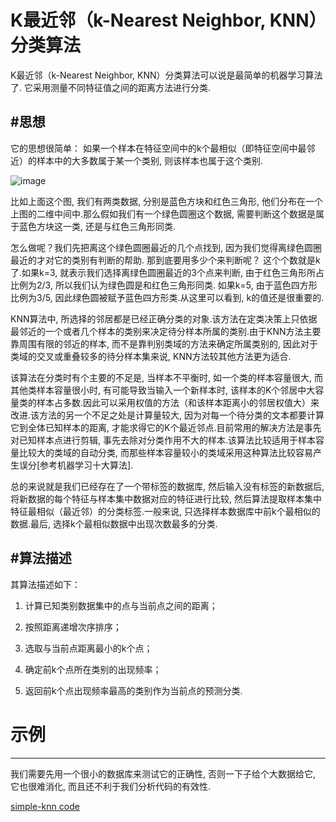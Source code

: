 K最近邻（k-Nearest Neighbor, KNN）分类算法
=======


K最近邻（k-Nearest Neighbor, KNN）分类算法可以说是最简单的机器学习算法了.
它采用测量不同特征值之间的距离方法进行分类.

#思想
-------

它的思想很简单：
如果一个样本在特征空间中的k个最相似（即特征空间中最邻近）的样本中的大多数属于某一个类别, 
则该样本也属于这个类别.


![image](https://github.com/gatieme/AderXCoding/blob/master/machinelearning/K-Nearest-Neighbor/K-Nearest-Neighbor.png)

比如上面这个图, 我们有两类数据, 分别是蓝色方块和红色三角形, 他们分布在一个上图的二维中间中.那么假如我们有一个绿色圆圈这个数据, 需要判断这个数据是属于蓝色方块这一类, 还是与红色三角形同类.

怎么做呢？我们先把离这个绿色圆圈最近的几个点找到, 
因为我们觉得离绿色圆圈最近的才对它的类别有判断的帮助.
那到底要用多少个来判断呢？
这个个数就是k了.如果k=3, 就表示我们选择离绿色圆圈最近的3个点来判断, 由于红色三角形所占比例为2/3, 所以我们认为绿色圆是和红色三角形同类.
如果k=5, 由于蓝色四方形比例为3/5, 因此绿色圆被赋予蓝色四方形类.从这里可以看到, k的值还是很重要的.

KNN算法中, 所选择的邻居都是已经正确分类的对象.该方法在定类决策上只依据最邻近的一个或者几个样本的类别来决定待分样本所属的类别.由于KNN方法主要靠周围有限的邻近的样本, 而不是靠判别类域的方法来确定所属类别的, 因此对于类域的交叉或重叠较多的待分样本集来说, KNN方法较其他方法更为适合.

该算法在分类时有个主要的不足是, 当样本不平衡时, 如一个类的样本容量很大, 而其他类样本容量很小时, 有可能导致当输入一个新样本时, 该样本的K个邻居中大容量类的样本占多数.因此可以采用权值的方法（和该样本距离小的邻居权值大）来改进.该方法的另一个不足之处是计算量较大, 因为对每一个待分类的文本都要计算它到全体已知样本的距离, 才能求得它的K个最近邻点.目前常用的解决方法是事先对已知样本点进行剪辑, 事先去除对分类作用不大的样本.该算法比较适用于样本容量比较大的类域的自动分类, 而那些样本容量较小的类域采用这种算法比较容易产生误分[参考机器学习十大算法].

总的来说就是我们已经存在了一个带标签的数据库, 然后输入没有标签的新数据后, 将新数据的每个特征与样本集中数据对应的特征进行比较, 然后算法提取样本集中特征最相似（最近邻）的分类标签.一般来说, 只选择样本数据库中前k个最相似的数据.最后, 选择k个最相似数据中出现次数最多的分类.

#算法描述
-------

其算法描述如下：

1) 计算已知类别数据集中的点与当前点之间的距离；

2) 按照距离递增次序排序；

3) 选取与当前点距离最小的k个点；

4) 确定前k个点所在类别的出现频率；

5) 返回前k个点出现频率最高的类别作为当前点的预测分类.

# 示例
-------
我们需要先用一个很小的数据库来测试它的正确性, 否则一下子给个大数据给它, 它也很难消化, 而且还不利于我们分析代码的有效性.

[simple-knn code](https://github.com/gatieme/AderXCoding/tree/master/machinelearning/K-Nearest-Neighbor/simple)